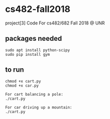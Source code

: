 # cs482-fall2018
project[3] Code For cs482/682 Fall 2018 @ UNR

## packages needed

```
sudo apt install python-scipy  
sudo pip install gym
```

## to run

```
chmod +x cart.py  
chmod +x car.py  

For cart balancing a pole:  
./cart.py  

For car driving up a mountain:  
./cart.py
```


